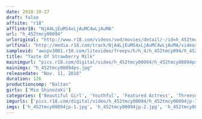 ```yaml
---
date: 2018-10-27
draft: false
affsite: "r18"
afflinkr18: "NjA4LjEuMS4xLjAuMC4wLjAuMA"
url: "h_452tmcy00094"
urloriginal: "http://www.r18.com/videos/vod/movies/detail/-/id=h_452tmcy00094"
urlfinal: "http://media.r18.com/track/NjA4LjEuMS4xLjAuMC4wLjAuMA/videos/vod/movies/detail/-/id=h_452tmcy00094"
samplevid: "awspv3001.r18.com/litevideo/freepv/h/h_4/h_452tmcy094/h_452tmcy094_dmb_w.mp4"
title: "Taste Of Strawberry Milk"
mainimgurl: "pics.r18.com/digital/video/h_452tmcy00094/h_452tmcy00094ps.jpg"
mainimgs: "h_452tmcy00094ps.jpg"
releasedate: "Nov. 11, 2016"
duration: 126
productioncomp: "Baltan"
girls: ['Mio Shinozaki']
categories: ['Beautiful Girl', 'Youthful', 'Featured Actress', 'Threesome / Foursome', 'Hi-Def']
imgurls: ['pics.r18.com/digital/video/h_452tmcy00094/h_452tmcy00094jp-1.jpg', 'pics.r18.com/digital/video/h_452tmcy00094/h_452tmcy00094jp-2.jpg', 'pics.r18.com/digital/video/h_452tmcy00094/h_452tmcy00094jp-3.jpg', 'pics.r18.com/digital/video/h_452tmcy00094/h_452tmcy00094jp-4.jpg', 'pics.r18.com/digital/video/h_452tmcy00094/h_452tmcy00094jp-5.jpg', 'pics.r18.com/digital/video/h_452tmcy00094/h_452tmcy00094jp-6.jpg', 'pics.r18.com/digital/video/h_452tmcy00094/h_452tmcy00094jp-7.jpg', 'pics.r18.com/digital/video/h_452tmcy00094/h_452tmcy00094jp-8.jpg', 'pics.r18.com/digital/video/h_452tmcy00094/h_452tmcy00094jp-9.jpg', 'pics.r18.com/digital/video/h_452tmcy00094/h_452tmcy00094jp-10.jpg', 'pics.r18.com/digital/video/h_452tmcy00094/h_452tmcy00094jp-11.jpg', 'pics.r18.com/digital/video/h_452tmcy00094/h_452tmcy00094jp-12.jpg', 'pics.r18.com/digital/video/h_452tmcy00094/h_452tmcy00094jp-13.jpg', 'pics.r18.com/digital/video/h_452tmcy00094/h_452tmcy00094jp-14.jpg', 'pics.r18.com/digital/video/h_452tmcy00094/h_452tmcy00094jp-15.jpg', 'pics.r18.com/digital/video/h_452tmcy00094/h_452tmcy00094jp-16.jpg', 'pics.r18.com/digital/video/h_452tmcy00094/h_452tmcy00094jp-17.jpg', 'pics.r18.com/digital/video/h_452tmcy00094/h_452tmcy00094jp-18.jpg', 'pics.r18.com/digital/video/h_452tmcy00094/h_452tmcy00094jp-19.jpg', 'pics.r18.com/digital/video/h_452tmcy00094/h_452tmcy00094jp-20.jpg']
imgs: ['h_452tmcy00094jp-1.jpg', 'h_452tmcy00094jp-2.jpg', 'h_452tmcy00094jp-3.jpg', 'h_452tmcy00094jp-4.jpg', 'h_452tmcy00094jp-5.jpg', 'h_452tmcy00094jp-6.jpg', 'h_452tmcy00094jp-7.jpg', 'h_452tmcy00094jp-8.jpg', 'h_452tmcy00094jp-9.jpg', 'h_452tmcy00094jp-10.jpg', 'h_452tmcy00094jp-11.jpg', 'h_452tmcy00094jp-12.jpg', 'h_452tmcy00094jp-13.jpg', 'h_452tmcy00094jp-14.jpg', 'h_452tmcy00094jp-15.jpg', 'h_452tmcy00094jp-16.jpg', 'h_452tmcy00094jp-17.jpg', 'h_452tmcy00094jp-18.jpg', 'h_452tmcy00094jp-19.jpg', 'h_452tmcy00094jp-20.jpg']
---
```

